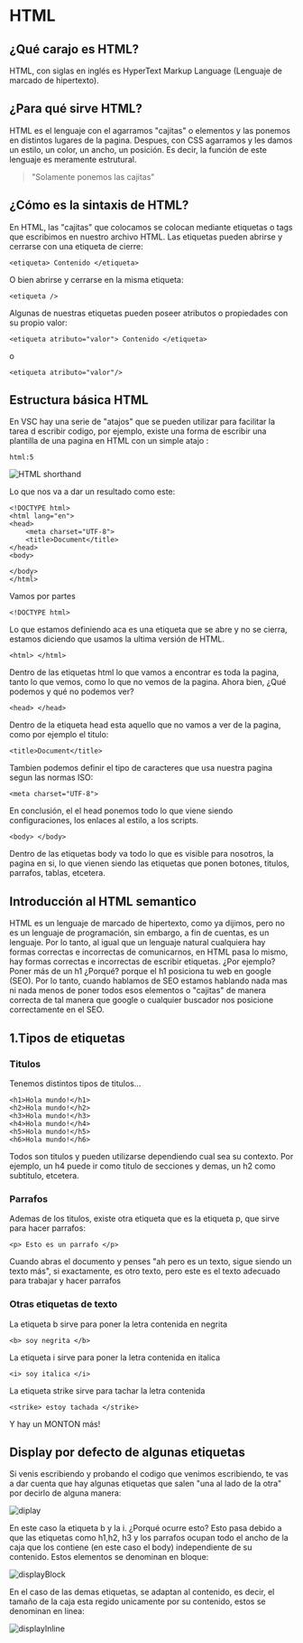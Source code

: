 # **HTML**

## ¿Qué **carajo** es HTML?

HTML, con siglas en inglés es HyperText Markup Language (Lenguaje de marcado de hipertexto).

## ¿Para qué sirve HTML?

HTML es el lenguaje con el agarramos "cajitas" o elementos y las ponemos en distintos lugares de la pagina. Despues, con CSS agarramos y les damos un estilo, un color, un ancho, un posición. Es decir, la función de este lenguaje es meramente estrutural.

> "Solamente ponemos las cajitas"

## ¿Cómo es la sintaxis de HTML?

En HTML, las "cajitas" que colocamos se colocan mediante etiquetas o tags que escribimos en nuestro archivo HTML. Las etiquetas pueden abrirse y cerrarse con una etiqueta de cierre:

`<etiqueta> Contenido </etiqueta>`

O bien abrirse y cerrarse en la misma etiqueta:

`<etiqueta />`

Algunas de nuestras etiquetas pueden poseer atributos o propiedades con su propio valor:

`<etiqueta atributo="valor"> Contenido </etiqueta>`

o

`<etiqueta atributo="valor"/>`

## Estructura básica HTML

En VSC hay una serie de "atajos" que se pueden utilizar para facilitar la tarea d escribir codigo, por ejemplo, existe una forma de escribir una plantilla de una pagina en HTML con un simple atajo :

`html:5`

![HTML shorthand](https://user-images.githubusercontent.com/84806140/169606310-5cedce55-be39-4927-9147-389ff64bf10e.png "HTML shorthand")

Lo que nos va a dar un resultado como este:

    <!DOCTYPE html>
    <html lang="en">
    <head>
        <meta charset="UTF-8">
        <title>Document</title>
    </head>
    <body>
    
    </body>
    </html>

Vamos por partes

`<!DOCTYPE html>`

Lo que estamos definiendo aca es una etiqueta que se abre y no se cierra, estamos diciendo que usamos la ultima versión de HTML.

`<html> </html>`

Dentro de las etiquetas html lo que vamos a encontrar es toda la pagina, tanto lo que vemos, como lo que no vemos de la pagina. Ahora bien, ¿Qué podemos y qué no podemos ver?

`<head> </head>`

Dentro de la etiqueta head esta aquello que no vamos a ver de la pagina, como por ejemplo el titulo:

`<title>Document</title>`

Tambien podemos definir el tipo de caracteres que usa nuestra pagina segun las normas ISO:

`<meta charset="UTF-8">`

En conclusión, el el head ponemos todo lo que viene siendo configuraciones, los enlaces al estilo, a los scripts.

`<body> </body>`

Dentro de las etiquetas body va todo lo que es visible para nosotros, la pagina en si, lo que vienen siendo las etiquetas que ponen botones, titulos, parrafos, tablas, etcetera.

## Introducción al HTML semantico

HTML es un lenguaje de marcado de hipertexto, como ya dijimos, pero no es un lenguaje de programación, sin embargo, a fin de cuentas, es un lenguaje. Por lo tanto, al igual que un lenguaje natural cualquiera hay formas correctas e incorrectas de comunicarnos, en HTML pasa lo mismo, hay formas correctas e incorrectas de escribir etiquetas. ¿Por ejemplo? Poner más de un h1 ¿Porqué? porque el h1 posiciona tu web en google (SEO). Por lo tanto, cuando hablamos de SEO estamos hablando nada mas ni nada menos de poner todos esos elementos o "cajitas" de manera correcta de tal manera que google o cualquier buscador nos posicione correctamente en el SEO.

## 1.Tipos de etiquetas

### Titulos

Tenemos distintos tipos de titulos...

    <h1>Hola mundo!</h1>
    <h2>Hola mundo!</h2>
    <h3>Hola mundo!</h3>
    <h4>Hola mundo!</h4>
    <h5>Hola mundo!</h5>
    <h6>Hola mundo!</h6>

Todos son titulos y pueden utilizarse dependiendo cual sea su contexto. Por ejemplo, un h4 puede ir como titulo de secciones y demas, un h2 como subtitulo, etcetera.

### Parrafos

Ademas de los titulos, existe otra etiqueta que es la etiqueta p, que sirve para hacer parrafos:

`<p> Esto es un parrafo </p>`

Cuando abras el documento y penses "ah pero es un texto, sigue siendo un texto más", si exactamente, es otro texto, pero este es el texto adecuado para trabajar y hacer parrafos

### Otras etiquetas de texto

La etiqueta b sirve para poner la letra contenida en negrita

`<b> soy negrita </b>`

La etiqueta i sirve para poner la letra contenida en italica

`<i> soy italica </i>`

La etiqueta strike sirve para tachar la letra contenida

`<strike> estoy tachada </strike>`

Y hay un MONTON más!

## Display por defecto de algunas etiquetas

Si venis escribiendo y probando el codigo que venimos escribiendo, te vas a dar cuenta que hay algunas etiquetas que salen "una al lado de la otra" por decirlo de alguna manera: 

![diplay](https://user-images.githubusercontent.com/84806140/169615912-8e5fa8a5-b9b7-4289-86b7-1a4829b6a4ec.png "Display")

En este caso la etiqueta b y la i. ¿Porqué ocurre esto? Esto pasa debido a que las etiquetas como h1,h2, h3 y los parrafos ocupan todo el ancho de la caja que los contiene (en este caso el body) independiente de su contenido. Estos elementos se denominan en bloque:

![displayBlock](https://user-images.githubusercontent.com/84806140/169616185-e9d0827c-363b-43b1-a332-5da29341c6f3.png "Display Block")

En el caso de las demas etiquetas, se adaptan al contenido, es decir, el tamaño de la caja esta regido unicamente por su contenido, estos se denominan en linea:

![displayInline](https://user-images.githubusercontent.com/84806140/169616280-53ce163f-fa4c-4f53-a597-617bbdfc325c.png "Display Inline")